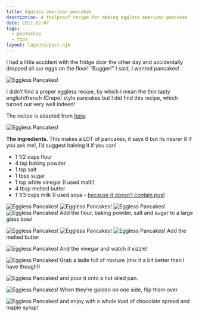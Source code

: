 ```yaml
---
title: Eggless american pancakes
description: A foolproof recipe for making eggless american pancakes
date: 2011-02-07
tags:
  - photoshop
  - tips
layout: layouts/post.njk
---
```

I had a little accident with the fridge door the other day and accidentally dropped all our eggs on the floor! “Bugger!” I said, I wanted pancakes!

![Eggless Pancakes!](5426412270_161bf5bf5d_b.jpg)

I didn’t find a proper eggless recipe, by which I mean the thin tasty english/french (Crepe) style pancakes but I did find this recipe, which turned out very well indeed!

The recipe is adapted from [here](http://www.grouprecipes.com/58293/fluffy-eggless-pancakes.html).

![Eggless Pancakes!](5426409942_8afdce9051_b.jpg)

**The ingredients.**
This makes a LOT of pancakes, it says 6 but its nearer 8 if you ask me!, I’d suggest halving it if you can!

- 1 1/2 cups flour
- 4 tsp baking powder
- 1 tsp salt
- 1 tbsp sugar
- 1 tsp white vinegar (I used malt!)
- 4 tbsp melted butter
- 1 1/3 cups milk (I used soya – [because it doesn’t contain pus](http://www.vegetarian.org.uk/mediareleases/060524a.html))

![Eggless Pancakes!](5425807279_c8f08b97fd_b.jpg)
![Eggless Pancakes!](5426410268_760c75c489_b.jpg)
![Eggless Pancakes!](5425807751_468d992511_b.jpg)
![Eggless Pancakes!](5426410712_14a0b5c71e_b.jpg)
Add the flour, baking powder, salt and sugar to a large glass bowl.

![Eggless Pancakes!](5426410888_75cccbb956_b.jpg)
![Eggless Pancakes!](5426411322_6eb73f8594_b.jpg)
![Eggless Pancakes!](5425808733_b5e3d2da23_b.jpg)
Add the melted butter

![Eggless Pancakes!](5425808393_bafdb069e8_b.jpg)
And the vinegar and watch it sizzle!

![Eggless Pancakes!](5426411758_bdee8205d2_b.jpg)
Grab a ladle full of mixture (mix it a bit better than I have though!)

![Eggless Pancakes!](5426411912_29b3d2642b_b.jpg)
and pour it onto a hot oiled pan.

![Eggless Pancakes!](5426412090_fa16421760_b.jpg)
When they’re golden on one side, flip them over

![Eggless Pancakes!](5426412270_161bf5bf5d_b.jpg)
and enjoy with a whole load of chocolate spread and maple syrup!
